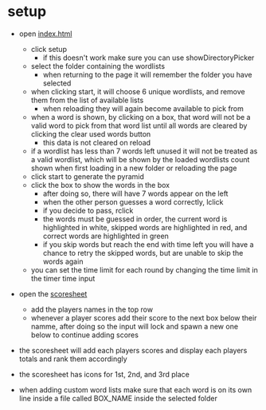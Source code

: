 # setup

- open [index.html](index.html)
  - click setup
    - if this doesn't work make sure you can use showDirectoryPicker
  - select the folder containing the wordlists
    - when returning to the page it will remember the folder you have selected
  - when clicking start, it will choose 6 unique wordlists, and remove them from the list of available lists
    - when reloading they will again become available to pick from
  - when a word is shown, by clicking on a box, that word will not be a valid word to pick from that word list until all words are cleared by clicking the clear used words button
    - this data is not cleared on reload
  - if a wordlist has less than 7 words left unused it will not be treated as a valid wordlist, which will be shown by the loaded wordlists count shown when first loading in a new folder or reloading the page
  - click start to generate the pyramid
  - click the box to show the words in the box
    - after doing so, there will have 7 words appear on the left
    - when the other person guesses a word correctly, lclick
    - if you decide to pass, rclick
    - the words must be guessed in order, the current word is highlighted in white, skipped words are highlighted in red, and correct words are highlighted in green
    - if you skip words but reach the end with time left you will have a chance to retry the skipped words, but are unable to skip the words again
  - you can set the time limit for each round by changing the time limit in the timer time input 

- open the [scoresheet](./scoresheet.html)
  - add the players names in the top row
  - whenever a player scores add their score to the next box below their namme, after doing so the input will lock and spawn a new one below to continue adding scores

- the scoresheet will add each players scores and display each players totals and rank them accordingly
- the scoresheet has icons for 1st, 2nd, and 3rd place

- when adding custom word lists make sure that each word is on its own line inside a file called BOX_NAME inside the selected folder
